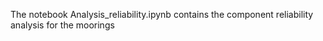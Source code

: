The notebook Analysis_reliability.ipynb contains the component reliability analysis for the moorings
